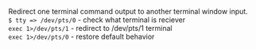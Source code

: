 Redirect one terminal command output to another terminal window input.  
```$ tty => /dev/pts/0``` - check what terminal is reciever  
```exec 1>/dev/pts/1``` - redirect to /dev/pts/1 terminal  
```exec 1>/dev/pts/0``` - restore default behavior  
